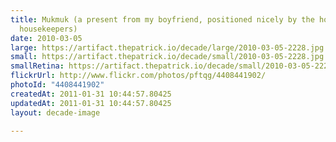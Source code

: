 ```yaml
---
title: Mukmuk (a present from my boyfriend, positioned nicely by the hotel
  housekeepers)
date: 2010-03-05
large: https://artifact.thepatrick.io/decade/large/2010-03-05-2228.jpg
small: https://artifact.thepatrick.io/decade/small/2010-03-05-2228.jpg
smallRetina: https://artifact.thepatrick.io/decade/small/2010-03-05-2228@2x.jpg
flickrUrl: http://www.flickr.com/photos/pftqg/4408441902/
photoId: "4408441902"
createdAt: 2011-01-31 10:44:57.80425
updatedAt: 2011-01-31 10:44:57.80425
layout: decade-image

---
```


